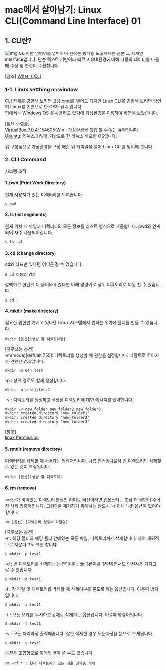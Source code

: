 # mac에서 살아남기: Linux CLI(Command Line Interface) 01

## 1. CLI란?
![img](https://www.linuxjournal.com/sites/default/files/styles/max_650x650/public/u%5Buid%5D/CoolRetroTerm.png)
CLI이란 명령어를 입력하여 원하는 동작을 도출해내는 근본 그 자체인 interface입니다. 단순 텍스트 기반이라 빠르고 GUI환경에 비해 다량의 데이터를 다룰 때 수정 및 편집이 수월합니다.

[참조]
[What is CLI](https://www.w3schools.com/whatis/whatis_cli.asp)

### 1-1. Linux setthing on window
CLI 자체를 경험해 보려면 그냥 cmd를 열어도 되지만 Linux CLI를 경험해 보려면 당연히 Linux를 기반으로 한 OS가 필수 입니다.  
집에서는 Windows OS 를 사용하고 있기에 가상환경을 이용하여 확인해 보았습니다.

[필요 구성품]  
[VirtualBox-7.0.4-154605-Win](https://www.virtualbox.org/wiki/Downloads) : 가상환경을 셋업 할 수 있는 유틸입니다.  
[Ubuntu](https://ubuntu.com/download/desktop/thank-you?version=22.04.1&architecture=amd64): 리눅스 커널을 기반으로 한 리눅스 배포판 OS입니다.

위 구성품으로 가상환경을 구성 해준 뒤 터미널을 열어 Linux CLI를 맞이해 봅니다.

### 2. CLI Command
시스템 조작
#### 1. pwd (Print Work Directory)
현재 사용자가 있는 디렉터리를 보여줍니다.
```
$ pwd
```

#### 2. ls (list segments)
현재 위치 내 파일과 디렉터리의 모든 정보를 리스트 형식으로 제공합니다. pwd와 연계되어 자주 사용되어집니다.
```
$ ls -al
```

#### 3. cd (change directory)
cd와 좌표만 있다면 어디든 갈 수 있습니다.
```
$ cd 이동할 경로
```
깜빡하고 한단계 더 들어와 버렸다면 아래 명령어로 상위 디렉토리로 이동 할 수 있습니다.  
```
$ cd..
```

#### 4. mkdir (make directory)
필요한 권한만 가지고 있다면 Linux 시스템에서 원하는 위치에 폴더를 만들 수 있습니다.
```
mkdir [옵션][생성 할 디렉토리명]
```

[자주쓰는 옵션]  
-m(mode)[defualt 755]: 디렉토리를 생성할 때 권한을 설정합니다. 디폴트로 주어지는 권한은 755입니다.
```
mkdir -m 644 test
```

-p : 상위 경로도 함께 생성합니다.
```
mkdir -p test1/test2
```

-v : 디렉토리를 생성하고 생성된 디렉토리에 대한 메시지를 출력합니다.
```
mkdir -v new_folder new_folder2 new_folder3
mkdir: created directory 'new_folder1'
mkdir: created directory 'new_folder2'
mkdir: created directory 'new_folder3'
```
[참조]  
[linux Permission](https://securityspecialist.tistory.com/40)

#### 5. rmdir (remove directory)
디렉터리를 삭제할 때 사용하는 명령어입니다. 나름 안전장치로서 빈 디렉토리만 삭제할 수 있는 것이 특징입니다.
```
mkdir [옵션][생성 할 디렉토리]
```

#### 6. rm (remove)
`rmdir`가 비어있는 디렉토리 한정인 리미트 버전이라면 <span style="text-decoration: line-through">랩몬스터</span>는 조금 더 권한이 주어진 삭제 명령어입니다. 그런만큼 제거하기 위해서는 반드시 '-r'이나 '-d' 옵션이 있어야 합니다.
```
rm [옵션] [디렉토리 경로나 파일명]
```

[자주쓰는 옵션]  
-r : 해당 폴더와 해당 폴더 안에있는 모든 파일, 디렉토리까지 삭제합니다. 하여 제귀적으로 지운다고도 표현 합니다.
```
$ mkdir -p test1
```

-d : 빈 디렉토리를 삭제하는 옵션입니다. dir 3글자를 절약하면서도 안전감은 가지고 갈 수 있습니다.
```
$ mkdir -d test1
```

-i : 각 파일 및 디렉토리를 삭제할 때 삭제여부를 묻도록 하는 옵션입니다. 아묻따 방지입니다.
```
$ mkdir -i test1
```

-f : 모든 오류를 무시하고 강제로 삭제하는 옵션입니다. 아묻따 명령어입니다.
```
$ mkdir -f test1
```

-v : 모든 처리과정 출력해줍니다. 잘못 삭제한 경우 모든과정을 눈으로 보게됩니다.
```
$ mkdir -v test1
```

옵션은 조합형으로 아래와 같이 쓸 수도 있습니다.
```
rm -rf * : 현재 디렉토리의 모든 것을 강제로 삭제
```